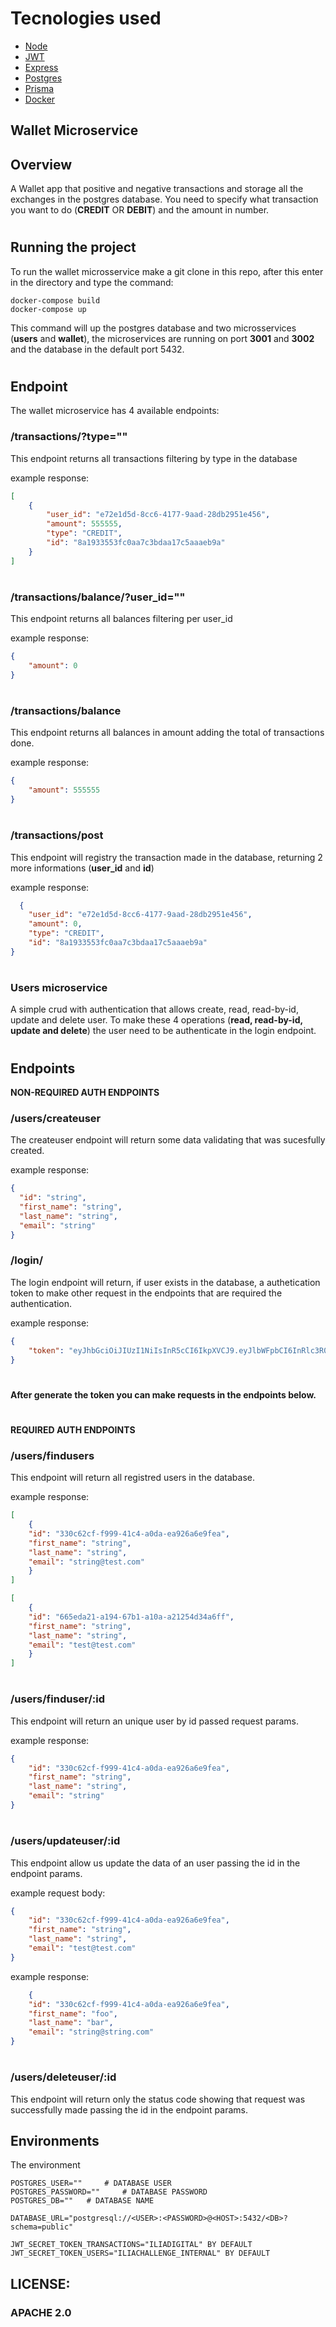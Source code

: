 # Tecnologies used

- [Node](https://nodejs.org/pt/)
- [JWT](https://jwt.io)
- [Express](https://expressjs.com/pt-br/)
- [Postgres](https://www.postgresql.org)
- [Prisma](https://www.prisma.io)
- [Docker](https://www.docker.com)

## Wallet Microservice

## Overview

A Wallet app that positive and negative transactions and storage all the exchanges in the postgres database. You need to specify what transaction you want to do (**CREDIT** OR **DEBIT**) and the amount in number.

#
## Running the project

To run the wallet microsservice make a git clone in this repo, after this enter in the directory and type the command:
```docker
docker-compose build
docker-compose up
```
This command will up the postgres database and two microsservices (**users** and **wallet**), 
the microservices are running on port **3001** and **3002** and the database in the default port 5432.

#

## Endpoint

The wallet microservice has 4 available endpoints:

### /transactions/?type=""
This endpoint returns all transactions filtering by type in the database

example response:

```json
[
	{
		"user_id": "e72e1d5d-8cc6-4177-9aad-28db2951e456",
		"amount": 555555,
		"type": "CREDIT",
		"id": "8a1933553fc0aa7c3bdaa17c5aaaeb9a"
	}
]
```
#

### /transactions/balance/?user_id=""
This endpoint returns all balances filtering per user_id

example response:
```json 
{
	"amount": 0
}
```
#

### /transactions/balance
This endpoint returns all balances in amount adding the total of transactions done.

example response: 
```json
{
	"amount": 555555
}
```
#

### /transactions/post
This endpoint will registry the transaction made in the database, returning 2 more informations (**user_id** and **id**)

example response:

```json 
  {
	"user_id": "e72e1d5d-8cc6-4177-9aad-28db2951e456",
	"amount": 0,
	"type": "CREDIT",
	"id": "8a1933553fc0aa7c3bdaa17c5aaaeb9a"
}
```

#


### Users microservice

A simple crud with authentication that allows create, read, read-by-id, update and delete user. To make these 4 operations (**read, read-by-id, update and delete**) the user need to be authenticate in the login endpoint.

#

## Endpoints

**NON-REQUIRED AUTH ENDPOINTS**
### /users/createuser
The createuser endpoint will return some data validating that was sucesfully created.

example response: 

```json
{
  "id": "string",
  "first_name": "string",
  "last_name": "string",
  "email": "string"
}
```

### /login/
The login endpoint will return, if user exists in the database, a authetication token to make other request in the endpoints that are required the authentication.

example response: 

```json 
{
	"token": "eyJhbGciOiJIUzI1NiIsInR5cCI6IkpXVCJ9.eyJlbWFpbCI6InRlc3R0QHRlc3QuY29tIiwiaWF0IjoxNjYyMzM1ODM3LCJleHAiOjE2NjIzMzY3MzcsInN1YiI6IjdkZDY1NDgxLWE2NTMtNDhlOS04ZDA2LWRmYWRmN2E4YzY5YiJ9.hBFyvNkhhkyrn-fciHTeXrhsymN0B0E21JLrVheo2KU"
}
```
#

**After generate the token you can make requests in the endpoints below.**

#
**REQUIRED AUTH ENDPOINTS**
### /users/findusers
This endpoint will return all registred users in the database.

example response: 
```json
[
	{
	"id": "330c62cf-f999-41c4-a0da-ea926a6e9fea",
	"first_name": "string",
	"last_name": "string",
	"email": "string@test.com"
	}
]

[
	{
	"id": "665eda21-a194-67b1-a10a-a21254d34a6ff",
	"first_name": "string",
	"last_name": "string",
	"email": "test@test.com"
	}
]

```
#

### /users/finduser/:id 
This endpoint will return an unique user by id passed request params.

example response: 

```json
{
	"id": "330c62cf-f999-41c4-a0da-ea926a6e9fea",
	"first_name": "string",
	"last_name": "string",
	"email": "string"
}
```
#

### /users/updateuser/:id
This endpoint allow us update the data of an user passing the id in the endpoint params.

example request body: 

```json
{
	"id": "330c62cf-f999-41c4-a0da-ea926a6e9fea",
	"first_name": "string",
	"last_name": "string",
	"email": "test@test.com"
}
```

example response: 
```json
	{
	"id": "330c62cf-f999-41c4-a0da-ea926a6e9fea",
	"first_name": "foo",
	"last_name": "bar",
	"email": "string@string.com"
}
```
#

### /users/deleteuser/:id
This endpoint will return only the status code showing that request was successfully made passing the id in the endpoint params.


## Environments
The environment 

```env
POSTGRES_USER=""     # DATABASE USER
POSTGRES_PASSWORD=""     # DATABASE PASSWORD
POSTGRES_DB=""   # DATABASE NAME

DATABASE_URL="postgresql://<USER>:<PASSWORD>@<HOST>:5432/<DB>?schema=public"

JWT_SECRET_TOKEN_TRANSACTIONS="ILIADIGITAL" BY DEFAULT
JWT_SECRET_TOKEN_USERS="ILIACHALLENGE_INTERNAL" BY DEFAULT
```

## LICENSE: 
### APACHE 2.0

